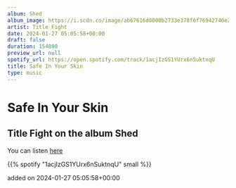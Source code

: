 ```yaml
---
album: Shed
album_image: https://i.scdn.co/image/ab67616d0000b2733e378f6f76942740e239df0d
artist: Title Fight
date: 2024-01-27 05:05:58+00:00
draft: false
duration: 154800
preview_url: null
spotify_url: https://open.spotify.com/track/1acjIzGS1YUrx6nSuktnqU
title: Safe In Your Skin
type: music
---
```



# Safe In Your Skin

## Title Fight on the album Shed

You can listen [here](https://open.spotify.com/track/1acjIzGS1YUrx6nSuktnqU)

{{% spotify "1acjIzGS1YUrx6nSuktnqU" small %}}

added on 2024-01-27 05:05:58+00:00